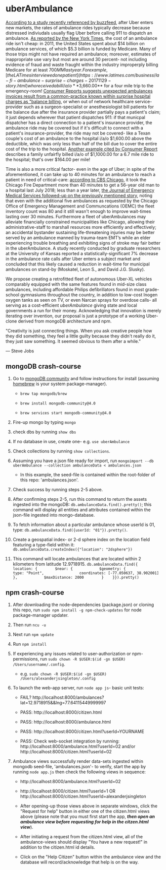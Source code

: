 # uberAmbulance

[According to a study recently referenced by buzzfeed](https://www.buzzfeednews.com/article/carolineodonovan/taking-uber-lyft-emergency-room-legal-liabilities), after Uber enters new markets, the rates of ambulance rides typically decrease because distressed indiviudals usually flag Uber before calling 911 to dispatch an ambulance.  [As reported by the New York Times](https://www.nytimes.com/2018/10/01/upshot/uber-lyft-and-the-urgency-of-saving-money-on-ambulances.html), the cost of an ambulance ride isn't cheap: in 2011, the United States spent about $14 billion on ambulance services, of which $5.3 billion is funded by Medicare. Many of those trips might not have required an ambulance; moreover, estimates of inappropriate use vary but most are around 30 percent- not including evidence of fraud and waste fraught within the industry improperply billing Medicare for at least $700 MM last year.  For example, [the LA Times interviewed one patient](https://www.latimes.com/business/la-fi-ambulance-surprise-charges-20171129-story.html) who received a bill i/a/o **$3,660.00** for a four mile trip to the emergency-room!  [Consumer Reports suggests unexpected ambulances invoices result from a common-practice known within surprise hospital charges as "balance billing,](https://www.consumerreports.org/consumerist/164-per-mile-surprise-ambulance-bills-are-a-growing-problem-difficult-to-avoid/) or when out of network healthcare service-provider such as a surgeon-specialist or anesthesiologist bill patients for the balance due after the insurance provider partially pays a patient's claim; it just depends wherever that patient dispatches 911: if that municpal dispatcher has a direct connection to a patient's insurance provider, the ambulance ride may be covered but if it's difficult to connect with a patient's insurance-provider, the ride may not be covered- like a Texan couple's cost of an ambulance to the hospital i/a/o $1,600.00 above the deductible, which was only less than half of the bill due to cover the entire cost of the trip to the hospital.  [Another example cited by Consumer Report](https://www.consumerreports.org/consumerist/164-per-mile-surprise-ambulance-bills-are-a-growing-problem-difficult-to-avoid/) describes a family unfairfly billed i/a/o of $1,1000.00 for a 6.7 mile ride to the hospital; that's over $164.00 per mile!

Time is also a more critical factor- even in the age of Uber; in spite of the aforementioned, it can take up to 40 minutes for an ambulance to reach a patient in need of critical-care: [according to CBS Chicago](https://chicago.cbslocal.com/2018/07/30/heart-attack-victim-43-minute-wait-for-ambulance/), it took the Chicago Fire Department more than 40 minutes to get a 56-year old man to a hospital last July 2018; less than a year later, [the Journal of Emergency Medical Services followed-up on the previously mentioned story](https://www.jems.com/articles/news/2019/03/additional-chicago-ambulances-improved-response-time-by-only-four-seconds.html), noting that even with the additional five ambulances as requested by the Chicago Office of Emergency Management and Communcations (OEMC) the fleet inventory count was 80 and it still wasn't enough to improve wait-times lasting over 30 minutes.   Furthermore a fleet of uberAmbulances may alleviate financially constrained municipalities like Chicago, allowing their administrative-staff to marshall resources more efficiently and effectively; an accidental bystander sustaining life-threatening injuries may be better served by an ambulance manned by trauma-team EMT’s while an elder experiencing trouble breathing and exhibiting signs of stroke may fair better in the uberAmbulance.  A study recently conducted by graduate researchers at the University of Kansas reported a statistically-significant 7% decrease in the ambulance rate calls after Uber enters a subject market and concluded that this likely caused a reduction in wait-time for municipal ambulances on stand-by (Moskatel, Leon S., and David J.G. Slusky).
   
We propose creating a retrofitted fleet of autonomous Uber-XL vehicles comparably equipped with the same features found in mid-size class ambulances, including affordable Philips defibrillators found in most grade-school gymnasiums throughout the country, in addition to low-cost Inogen oxygen tanks as seen on TV, or even Narcan sprays for overdose calls- all serving as a cost-efficient *uberAmbulance* giving state and local governments a run for their money.  Acknowledging that innovation is merely iterating over invention, our proposal is just a prototype of a working Uber-clone derived from mongoDB architecture and npm.

"Creativity is just connecting things. When you ask creative people how they did something, they feel a little guilty because they didn't really do it, they just saw something. It seemed obvious to them after a while."

— Steve Jobs


## mongoDB crash-course

1. Go to [mongoDB community](https://docs.mongodb.com/manual/tutorial/install-mongodb-on-os-x) and follow instructions for install (assuming [homebrew](https://brew.sh/) is your system package-manager). 

	* `brew tap mongodb/brew`

	* `brew install mongodb-community@4.0`

	* `brew services start mongodb-community@4.0`

2. Fire-up mongo by typing `mongo`

3. check dbs by running `show dbs`

4. If no database in use, create one- e.g. `use uberAmbulance`

5. Check collections by running `show collections`.

6. Assuming you have a json file ready for import, run `mongoimport --db uberAmbulance --collection ambulanceData < ambulances.json`

	* In this example, the seed-file is contained within the root-folder of this repo: 'ambulances.json'.

7. Check success by running steps 2-5 above.

8. After confirming steps 2-5, run this command to return the assets ingested into the mongoDB: `db.ambulanceData.find().pretty()`; this command will display all entities and attributes contained within the json-file ingested into mongo-database.

9. To fetch information about a particular ambulance whose userId is 01, type: `db.ambulanceData.find({userId: "01"}).pretty()`.

10. Create a geospatial index- or 2-d sphere index on the location field featuring a type-field within it: `db.ambulanceData.createIndex({"location": "2dsphere"})`

11. This command will locate ambulances that are located within 2 kilometers from latitude 12.9718915.  `db.ambulanceData.find({    location: {        $near: {            $geometry: {                type: "Point",                coordinates: [-77.050637, 38.902001]            },            $maxDistance: 2000        }    }}).pretty()`



## npm crash-course

1. After downloading the node-dependencies (package.json) or cloning this repo, run `sudo npm install -g npm-check-updates` for node package-manager updater.

2. Then run `ncu -u`

3. Next run `npm update`

4. Run `npm install`

5. If experiencing any issues related to user-authorization or npm-permissions, run `sudo chown -R $USER:$(id -gn $USER) /Users/username/.config`.
	* e.g. `sudo chown -R $USER:$(id -gn $USER) /Users/alexanderjsingleton/.config` 

6. To launch the web-app server, run `node app js`- basic unit tests:

	* FAIL? http://localhost:8000/ambulances?lat=12.9718915&&lng=77.64115449999997

	* PASS: http://localhost:8000/citizen.html

	* PASS: http://localhost:8000/ambulance.html

	* PASS: http://localhost:8000/citizen.html?userId=YOURNAME

	* PASS: Check web-socket integration by running: http://localhost:8000/ambulance.html?userId=02 and/or http://localhost:8000/citizen.html?userId=02

8. Ambulance views successfully render data-sets ingested within mongodb seed-file, 'ambulances.json'- to verify, start the app by running `node app.js` then check the following views in sequence:

	* http://localhost:8000/ambulance.html?userId=02

	* http://localhost:8000/citizen.html?userId=1 OR http://localhost:8000/citizen.html?userId=alexanderjsingleton

	* After opening-up those views above in separate windows, click the "Request for help" button in either one of the citizen.html views above (please note that you must first start the app, ***then open an ambulance view before requesting for help in the citzen.html view***).

	* After initiating a request from the citizen.html view, all of the ambulance-views should display "You have a new request!" in addition to the citizen.html id details.

	* Click on the "Help Citizen" button within the ambulance view and the database will record/acknowledge that help is on the way.




